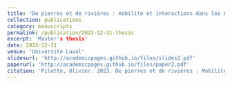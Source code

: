 ```yaml
---
title: "De pierres et de rivières : mobilité et interactions dans les Laurentides méridionales"
collection: publications
category: manuscripts
permalink: /publication/2023-12-31-thesis
excerpt: 'Master's thesis'
date: 2023-12-31
venue: 'Université Laval'
slidesurl: 'http://academicpages.github.io/files/slides2.pdf'
paperurl: 'http://academicpages.github.io/files/paper2.pdf'
citation: 'Pilette, Olivier. 2023. De pierres et de rivières : Mobilité et interactions dans les Laurentides méridionales. Master’s thesis, Université Laval, Québec.'
---
```

